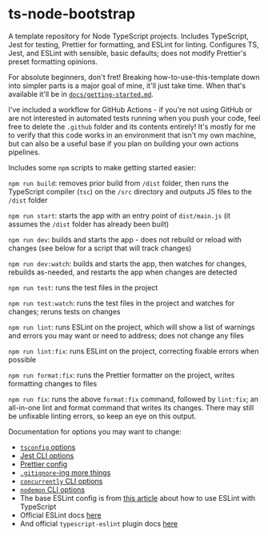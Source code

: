 # ts-node-bootstrap

A template repository for Node TypeScript projects. Includes TypeScript, Jest for testing, Prettier for formatting, and ESLint for linting. Configures TS, Jest, and ESLint with sensible, basic defaults; does not modify Prettier's preset formatting opinions.

For absolute beginners, don't fret! Breaking how-to-use-this-template down into simpler parts is a major goal of mine, it'll just take time. When that's available it'll be in [`docs/getting-started.md`](./docs/getting-started.md).

I've included a workflow for GitHub Actions - if you're not using GitHub or are not interested in automated tests running when you push your code, feel free to delete the `.github` folder and its contents entirely! It's mostly for me to verify that this code works in an environment that isn't my own machine, but can also be a useful base if you plan on building your own actions pipelines.

Includes some `npm` scripts to make getting started easier:

`npm run build`: removes prior build from `/dist` folder, then runs the TypeScript compiler (`tsc`) on the `/src` directory and outputs JS files to the `/dist` folder

`npm run start`: starts the app with an entry point of `dist/main.js` (it assumes the `/dist` folder has already been built)

`npm run dev`: builds and starts the app - does not rebuild or reload with changes (see below for a script that will track changes)

`npm run dev:watch`: builds and starts the app, then watches for changes, rebuilds as-needed, and restarts the app when changes are detected

`npm run test`: runs the test files in the project

`npm run test:watch`: runs the test files in the project and watches for changes; reruns tests on changes

`npm run lint`: runs ESLint on the project, which will show a list of warnings and errors you may want or need to address; does not change any files

`npm run lint:fix`: runs ESLint on the project, correcting fixable errors when possible

`npm run format:fix`: runs the Prettier formatter on the project, writes formatting changes to files

`npm run fix`: runs the above `format:fix` command, followed by `lint:fix`; an all-in-one lint and format command that writes its changes. There may still be unfixable linting errors, so keep an eye on this output.

Documentation for options you may want to change:

- [`tsconfig` options](https://www.typescriptlang.org/docs/handbook/tsconfig-json.html)
- [Jest CLI options](https://jestjs.io/docs/cli)
- [Prettier config](https://prettier.io/docs/en/configuration.html)
- [`.gitignore`-ing more things](https://github.com/github/gitignore/blob/main/Node.gitignore)
- [`concurrently` CLI options](https://www.npmjs.com/package/concurrently)
- [`nodemon` CLI options](https://www.npmjs.com/package/nodemon)
- The base ESLint config is from [this article](https://khalilstemmler.com/blogs/typescript/eslint-for-typescript/) about how to use ESLint with TypeScript
- Official ESLint docs [here](https://eslint.org/docs/latest/)
- And official `typescript-eslint` plugin docs [here](https://typescript-eslint.io/)
